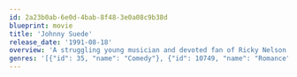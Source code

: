 ```yaml
---
id: 2a23b0ab-6e0d-4bab-8f48-3e0a08c9b38d
blueprint: movie
title: 'Johnny Suede'
release_date: '1991-08-18'
overview: 'A struggling young musician and devoted fan of Ricky Nelson wants to be just like his idol and become a rock star.'
genres: '[{"id": 35, "name": "Comedy"}, {"id": 10749, "name": "Romance"}]'
---
```

